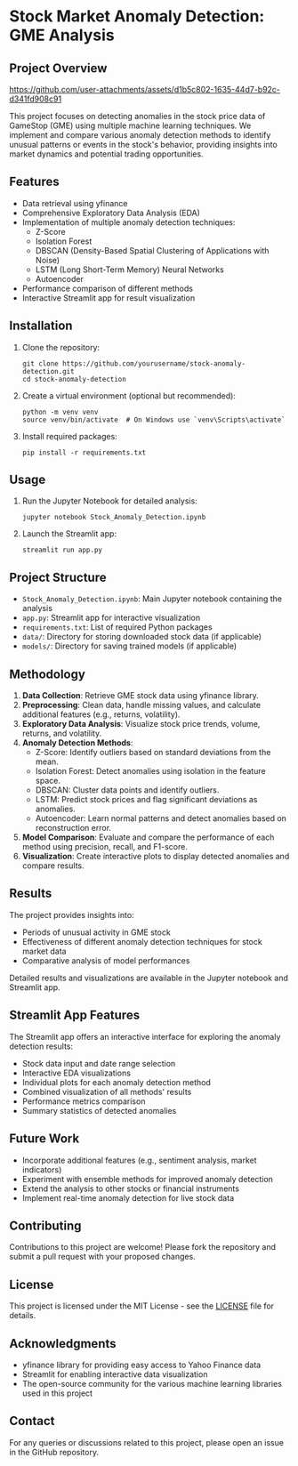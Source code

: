 # Stock Market Anomaly Detection: GME Analysis

## Project Overview


https://github.com/user-attachments/assets/d1b5c802-1635-44d7-b92c-d341fd908c91


This project focuses on detecting anomalies in the stock price data of GameStop (GME) using multiple machine learning techniques. We implement and compare various anomaly detection methods to identify unusual patterns or events in the stock's behavior, providing insights into market dynamics and potential trading opportunities.

## Features

- Data retrieval using yfinance
- Comprehensive Exploratory Data Analysis (EDA)
- Implementation of multiple anomaly detection techniques:
  - Z-Score
  - Isolation Forest
  - DBSCAN (Density-Based Spatial Clustering of Applications with Noise)
  - LSTM (Long Short-Term Memory) Neural Networks
  - Autoencoder
- Performance comparison of different methods
- Interactive Streamlit app for result visualization

## Installation

1. Clone the repository:
   ```
   git clone https://github.com/yourusername/stock-anomaly-detection.git
   cd stock-anomaly-detection
   ```

2. Create a virtual environment (optional but recommended):
   ```
   python -m venv venv
   source venv/bin/activate  # On Windows use `venv\Scripts\activate`
   ```

3. Install required packages:
   ```
   pip install -r requirements.txt
   ```

## Usage

1. Run the Jupyter Notebook for detailed analysis:
   ```
   jupyter notebook Stock_Anomaly_Detection.ipynb
   ```

2. Launch the Streamlit app:
   ```
   streamlit run app.py
   ```

## Project Structure

- `Stock_Anomaly_Detection.ipynb`: Main Jupyter notebook containing the analysis
- `app.py`: Streamlit app for interactive visualization
- `requirements.txt`: List of required Python packages
- `data/`: Directory for storing downloaded stock data (if applicable)
- `models/`: Directory for saving trained models (if applicable)

## Methodology

1. **Data Collection**: Retrieve GME stock data using yfinance library.
2. **Preprocessing**: Clean data, handle missing values, and calculate additional features (e.g., returns, volatility).
3. **Exploratory Data Analysis**: Visualize stock price trends, volume, returns, and volatility.
4. **Anomaly Detection Methods**:
   - Z-Score: Identify outliers based on standard deviations from the mean.
   - Isolation Forest: Detect anomalies using isolation in the feature space.
   - DBSCAN: Cluster data points and identify outliers.
   - LSTM: Predict stock prices and flag significant deviations as anomalies.
   - Autoencoder: Learn normal patterns and detect anomalies based on reconstruction error.
5. **Model Comparison**: Evaluate and compare the performance of each method using precision, recall, and F1-score.
6. **Visualization**: Create interactive plots to display detected anomalies and compare results.

## Results

The project provides insights into:
- Periods of unusual activity in GME stock
- Effectiveness of different anomaly detection techniques for stock market data
- Comparative analysis of model performances

Detailed results and visualizations are available in the Jupyter notebook and Streamlit app.

## Streamlit App Features

The Streamlit app offers an interactive interface for exploring the anomaly detection results:

- Stock data input and date range selection
- Interactive EDA visualizations
- Individual plots for each anomaly detection method
- Combined visualization of all methods' results
- Performance metrics comparison
- Summary statistics of detected anomalies

## Future Work

- Incorporate additional features (e.g., sentiment analysis, market indicators)
- Experiment with ensemble methods for improved anomaly detection
- Extend the analysis to other stocks or financial instruments
- Implement real-time anomaly detection for live stock data

## Contributing

Contributions to this project are welcome! Please fork the repository and submit a pull request with your proposed changes.

## License

This project is licensed under the MIT License - see the [LICENSE](LICENSE) file for details.

## Acknowledgments

- yfinance library for providing easy access to Yahoo Finance data
- Streamlit for enabling interactive data visualization
- The open-source community for the various machine learning libraries used in this project

## Contact

For any queries or discussions related to this project, please open an issue in the GitHub repository.
